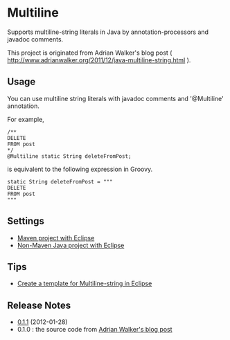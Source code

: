 Multiline
=========

Supports multiline-string literals in Java by annotation-processors and javadoc comments. 

This project is originated from Adrian Walker's blog post ( <http://www.adrianwalker.org/2011/12/java-multiline-string.html> ).

## Usage
You can use multiline string literals with javadoc comments and '@Multiline' annotation.

For example,

	/**
	DELETE
 	FROM post
 	*/
	@Multiline static String deleteFromPost;

is equivalent to the following expression in Groovy.

	static String deleteFromPost = """
	DELETE
	FROM post
	"""

## Settings
- [Maven project with Eclipse](https://github.com/benelog/multiline/wiki/Maven-project-with-Eclipse)
- [Non-Maven Java project with Eclipse](https://github.com/benelog/multiline/wiki/Non-Maven-Java-project-with-Eclipse)

## Tips
- [Create a template for Multiline-string in Eclipse](https://github.com/benelog/multiline/wiki/Create-a-template-for-Multiline-string-in-Eclipse)

## Release Notes
- [0.1.1](https://github.com/benelog/multiline/wiki/0.1.1)  (2012-01-28)
- 0.1.0 : the source code from [Adrian Walker's blog post](http://www.adrianwalker.org/2011/12/java-multiline-string.html)
